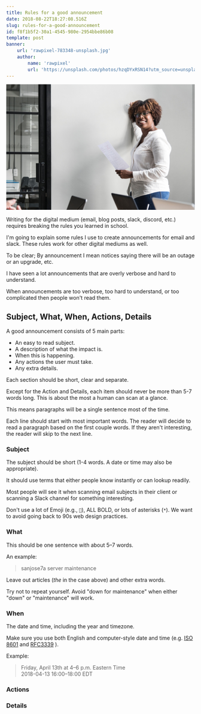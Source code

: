 ```yaml
---
title: Rules for a good announcement
date: 2018-08-22T18:27:08.516Z
slug: rules-for-a-good-announcement
id: f8f1b5f2-30a1-4545-980e-2954bbe86b08
template: post
banner:
    url: 'rawpixel-783348-unsplash.jpg'
    author:
        name: 'rawpixel'
        url: 'https://unsplash.com/photos/hzqDYxRSN14?utm_source=unsplash&utm_medium=referral&utm_content=creditCopyText'
---
```


![](rawpixel-783348-unsplash.jpg)

Writing for the digital medium (email, blog posts, slack, discord, etc.)
requires breaking the rules you learned in school.

I'm going to explain some rules I use to create announcements for email and
slack. These rules work for other digital mediums as well.

To be clear; By announcement I mean notices saying there will be an outage or
an upgrade, etc.

I have seen a lot announcements that are overly verbose and hard to
understand.

When announcements are too verbose, too hard to understand, or too complicated
then people won't read them.

## Subject, What, When, Actions, Details

A good announcement consists of 5 main parts:

-   An easy to read subject.
-   A description of what the impact is.
-   When this is happening.
-   Any actions the user must take.
-   Any extra details.

Each section should be short, clear and separate.

Except for the Action and Details, each item should never be more than 5-7
words long. This is about the most a human can scan at a glance.

This means paragraphs will be a single sentence most of the time.

Each line should start with most important words. The reader will decide to
read a paragraph based on the first couple words. If they aren't interesting,
the reader will skip to the next line.

### Subject

The subject should be short (1-4 words. A date or time may also be
appropriate).

It should use terms that either people know instantly or can lookup readily.

Most people will see it when scanning email subjects in their client or
scanning a Slack channel for something interesting.

Don't use a lot of Emoji (e.g., `🚨`), ALL BOLD, or lots of asterisks (`*`).
We want to avoid going back to 90s web design practices.

### What

This should be one sentence with about 5–7 words.

An example:

> sanjose7a server maintenance

Leave out articles (_the_ in the case above) and other extra words.

Try not to repeat yourself. Avoid "down for maintenance" when either "down" or
"maintenance" will work.

### When

The date and time, including the year and timezone.

Make sure you use both English and computer-style date and time (e.g.
[ISO 8601](https://en.wikipedia.org/wiki/ISO_8601) and
[RFC3339](https://tools.ietf.org/html/rfc3339) ).

Example:

> Friday, April 13th at 4–6 p.m. Eastern Time <br/> 2018-04-13 16:00–18:00 EDT

### Actions

### Details
